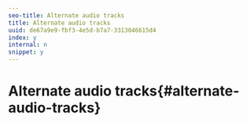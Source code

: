 ```yaml
---
seo-title: Alternate audio tracks
title: Alternate audio tracks
uuid: de67a9e9-fbf3-4e5d-b7a7-3313046615d4
index: y
internal: n
snippet: y
---
```


# Alternate audio tracks{#alternate-audio-tracks}

